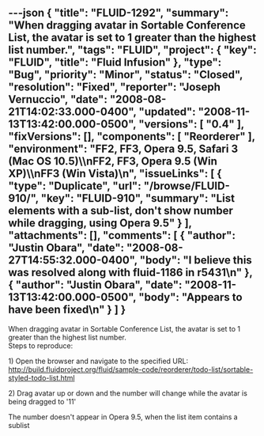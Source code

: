 ---json
{
  "title": "FLUID-1292",
  "summary": "When dragging avatar in Sortable Conference List, the avatar is set to 1 greater than the highest list number.",
  "tags": "FLUID",
  "project": {
    "key": "FLUID",
    "title": "Fluid Infusion"
  },
  "type": "Bug",
  "priority": "Minor",
  "status": "Closed",
  "resolution": "Fixed",
  "reporter": "Joseph Vernuccio",
  "date": "2008-08-21T14:02:33.000-0400",
  "updated": "2008-11-13T13:42:00.000-0500",
  "versions": [
    "0.4"
  ],
  "fixVersions": [],
  "components": [
    "Reorderer"
  ],
  "environment": "FF2, FF3, Opera 9.5, Safari 3 (Mac OS 10.5)\\\nFF2, FF3, Opera 9.5 (Win XP)\\\nFF3 (Win Vista)\n",
  "issueLinks": [
    {
      "type": "Duplicate",
      "url": "/browse/FLUID-910/",
      "key": "FLUID-910",
      "summary": "List elements with a sub-list, don't show number while dragging, using Opera 9.5"
    }
  ],
  "attachments": [],
  "comments": [
    {
      "author": "Justin Obara",
      "date": "2008-08-27T14:55:32.000-0400",
      "body": "I believe this was resolved along with fluid-1186 in r5431\n"
    },
    {
      "author": "Justin Obara",
      "date": "2008-11-13T13:42:00.000-0500",
      "body": "Appears to have been fixed\n"
    }
  ]
}
---
When dragging avatar in Sortable Conference List, the avatar is set to 1 greater than the highest list number. \
Steps to reproduce:&#x20;

1\) Open the browser and navigate to the specified URL: \
<http://build.fluidproject.org/fluid/sample-code/reorderer/todo-list/sortable-styled-todo-list.html>

2\) Drag avatar up or down and the number will change while the avatar is being dragged to '11' &#x20;

The number doesn't appear in Opera 9.5, when the list item contains a sublist

        